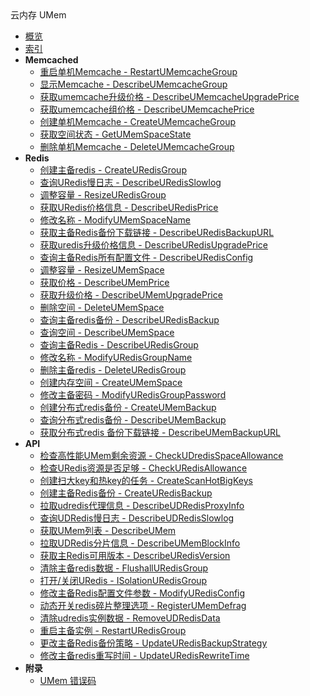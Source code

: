 <div class="sidebar_title icon__umem">云内存 UMem</div>

- [概览](api/umem-api/README.md)
- [索引](api/umem-api/index.md)
- **Memcached**
    - [重启单机Memcache - RestartUMemcacheGroup](api/umem-api/restart_umem_cache_group)
    - [显示Memcache - DescribeUMemcacheGroup](api/umem-api/describe_umem_cache_group)
    - [获取umemcache升级价格 - DescribeUMemcacheUpgradePrice](api/umem-api/describe_umem_cache_upgrade_price)
    - [获取umemcache组价格 - DescribeUMemcachePrice](api/umem-api/describe_umem_cache_price)
    - [创建单机Memcache - CreateUMemcacheGroup](api/umem-api/create_umem_cache_group)
    - [获取空间状态 - GetUMemSpaceState](api/umem-api/get_umem_space_state)
    - [删除单机Memcache - DeleteUMemcacheGroup](api/umem-api/delete_umem_cache_group)
- **Redis**
    - [创建主备redis - CreateURedisGroup](api/umem-api/create_uredis_group)
    - [查询URedis慢日志 - DescribeURedisSlowlog](api/umem-api/describe_uredis_slowlog)
    - [调整容量 - ResizeURedisGroup](api/umem-api/resize_uredis_group)
    - [获取URedis价格信息 - DescribeURedisPrice](api/umem-api/describe_uredis_price)
    - [修改名称 - ModifyUMemSpaceName](api/umem-api/modify_umem_space_name)
    - [获取主备Redis备份下载链接 - DescribeURedisBackupURL](api/umem-api/describe_uredis_backup_url)
    - [获取uredis升级价格信息 - DescribeURedisUpgradePrice](api/umem-api/describe_uredis_upgrade_price)
    - [查询主备Redis所有配置文件 - DescribeURedisConfig](api/umem-api/describe_uredis_config)
    - [调整容量 - ResizeUMemSpace](api/umem-api/resize_umem_space)
    - [获取价格 - DescribeUMemPrice](api/umem-api/describe_umem_price)
    - [获取升级价格 - DescribeUMemUpgradePrice](api/umem-api/describe_umem_upgrade_price)
    - [删除空间 - DeleteUMemSpace](api/umem-api/delete_umem_space)
    - [查询主备redis备份 - DescribeURedisBackup](api/umem-api/describe_uredis_backup)
    - [查询空间 - DescribeUMemSpace](api/umem-api/describe_umem_space)
    - [查询主备Redis - DescribeURedisGroup](api/umem-api/describe_uredis_group)
    - [修改名称 - ModifyURedisGroupName](api/umem-api/modify_uredis_group_name)
    - [删除主备redis - DeleteURedisGroup](api/umem-api/delete_uredis_group)
    - [创建内存空间 - CreateUMemSpace](api/umem-api/create_umem_space)
    - [修改主备密码 - ModifyURedisGroupPassword](api/umem-api/modify_uredis_group_password)
    - [创建分布式redis备份 - CreateUMemBackup](api/umem-api/create_umem_backup)
    - [查询分布式redis备份 - DescribeUMemBackup](api/umem-api/describe_umem_backup)
    - [获取分布式redis 备份下载链接 - DescribeUMemBackupURL](api/umem-api/describe_umem_backup_url)
- **API**
    - [检查高性能UMem剩余资源 - CheckUDredisSpaceAllowance](api/umem-api/check_udredis_space_allowance)
    - [检查URedis资源是否足够 - CheckURedisAllowance](api/umem-api/check_uredis_allowance)
    - [创建扫大key和热key的任务 - CreateScanHotBigKeys](api/umem-api/create_scan_hot_big_keys)
    - [创建主备Redis备份 - CreateURedisBackup](api/umem-api/create_uredis_backup)
    - [拉取udredis代理信息 - DescribeUDRedisProxyInfo](api/umem-api/describe_ud_redis_proxy_info)
    - [查询UDRedis慢日志 - DescribeUDRedisSlowlog](api/umem-api/describe_ud_redis_slowlog)
    - [获取UMem列表 - DescribeUMem](api/umem-api/describe_umem)
    - [拉取UDRedis分片信息 - DescribeUMemBlockInfo](api/umem-api/describe_umem_block_info)
    - [获取主Redis可用版本 - DescribeURedisVersion](api/umem-api/describe_uredis_version)
    - [清除主备redis数据 - FlushallURedisGroup](api/umem-api/flushall_uredis_group)
    - [打开/关闭URedis - ISolationURedisGroup](api/umem-api/i_solation_uredis_group)
    - [修改主备Redis配置文件参数 - ModifyURedisConfig](api/umem-api/modify_uredis_config)
    - [动态开关redis碎片整理选项 - RegisterUMemDefrag](api/umem-api/register_umem_defrag)
    - [清除udredis实例数据 - RemoveUDRedisData](api/umem-api/remove_ud_redis_data)
    - [重启主备实例 - RestartURedisGroup](api/umem-api/restart_uredis_group)
    - [更改主备Redis备份策略 - UpdateURedisBackupStrategy](api/umem-api/update_uredis_backup_strategy)
    - [修改主备redis重写时间 - UpdateURedisRewriteTime](api/umem-api/update_uredis_rewrite_time)
- **附录**
  - [UMem 错误码](api/umem-api/error_code)
